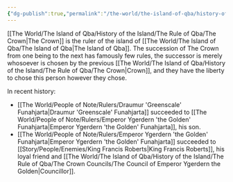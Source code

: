 ```yaml
---
{"dg-publish":true,"permalink":"/the-world/the-island-of-qba/history-of-the-island/the-rule-of-qba/the-crown-traditions/succession-of-the-crown/"}
---
```



[[The World/The Island of Qba/History of the Island/The Rule of Qba/The Crown\|The Crown]] is the ruler of the island of [[The World/The Island of Qba/The Island of Qba\|The Island of Qba]]. The succession of The Crown from one being to the next has famously few rules, the successor is merely whosoever is chosen by the previous [[The World/The Island of Qba/History of the Island/The Rule of Qba/The Crown\|Crown]], and they have the liberty to chose this person however they chose. 

In recent history:
 - [[The World/People of Note/Rulers/Draumur 'Greenscale' Funahjarta\|Draumur 'Greenscale' Funahjarta]] succeeded to [[The World/People of Note/Rulers/Emperor Ygerdern 'the Golden' Funahjarta\|Emperor Ygerdern 'the Golden' Funahjarta]], his son.
 - [[The World/People of Note/Rulers/Emperor Ygerdern 'the Golden' Funahjarta\|Emperor Ygerdern 'the Golden' Funahjarta]] succeeded to [[Story/People/Enemies/King Francis Roberts\|King Francis Roberts]], his loyal friend and [[The World/The Island of Qba/History of the Island/The Rule of Qba/The Crown Councils/The Council of Emperor Ygerdern the Golden\|Councillor]].
